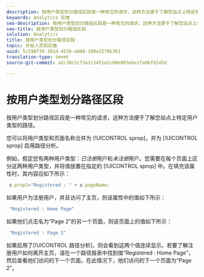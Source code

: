 ```yaml
---
description: 按用户类型划分路径区段是一种常见的请求，这种方法便于了解您站点上特定用户类型的路径。
keywords: Analytics 实施
seo-description: 按用户类型划分路径区段是一种常见的请求，这种方法便于了解您站点上特定用户类型的路径。
seo-title: 按用户类型划分路径区段
solution: Analytics
title: 按用户类型划分路径区段
topic: 开发人员和实施
uuid: 5c298f39-381d-453b-a608-109e3276b361
translation-type: tm+mt
source-git-commit: a2c38c2cf3a2c1451e2c60e003ebe1fa9bfd145d

---
```



# 按用户类型划分路径区段

按用户类型划分路径区段是一种常见的请求，这种方法便于了解您站点上特定用户类型的路径。

您可以将用户类型和页面名称合并为 [!UICONTROL sprop]，并为 [!UICONTROL sprop] 启用路径分析。

例如，假定您有两种用户类型：_已注册_&#x200B;用户和&#x200B;_未注册_&#x200B;用户。您需要在每个页面上区分这两种用户类型，并将值放置在指定的 [!UICONTROL sprop] 中。在填充该属性时，其内容应如下所示：

```js
 s.prop1="Registered : " + s.pageName;
```

如果用户为注册用户，并且访问了主页，则该属性中的值如下所示：

```js
 "Registered : Home Page"
```

如果他们点击名为“Page 2”的另一个页面，则该页面上的值如下所示：

```js
 "Registered : Page 2"
```

如果启用了[!UICONTROL 路径分析]，则会看到这两个值连续显示。若要了解注册用户如何离开主页，请在一个路径报表中找到值“Registered : Home Page”，然后查看他们访问的下一个页面。在此情况下，他们访问的下一个页面为“Page 2”。
